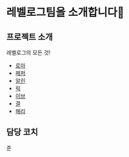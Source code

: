 # 레벨로그팀을 소개합니다🤩

## 프로젝트 소개
레벨로그의 모든 것!

- [로마](roma.md)
- [페퍼](페퍼.md)
- [알린](alien.md)
- [릭](rick.md)
- [이브](eve.md)
- [결](kyoul.md)
- [해리](HARRY.md)

## 담당 코치
준
